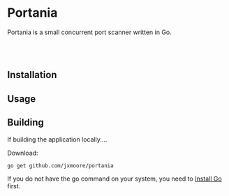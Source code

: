 # Portania

Portania is a small concurrent port scanner written in Go.

<br>
<br>

## Installation


## Usage


## Building

If building the application locally....


Download:
```shell
go get github.com/jxmoore/portania
```
If you do not have the go command on your system, you need to [Install Go](http://golang.org/doc/install) first.

<br>